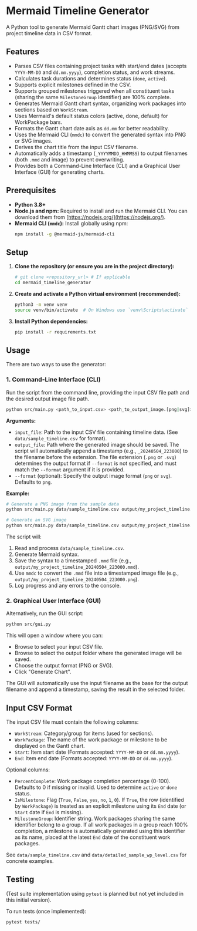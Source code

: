 # Mermaid Timeline Generator

A Python tool to generate Mermaid Gantt chart images (PNG/SVG) from project timeline data in CSV format.

## Features

*   Parses CSV files containing project tasks with start/end dates (accepts `YYYY-MM-DD` and `dd.mm.yyyy`), completion status, and work streams.
*   Calculates task durations and determines status (`done`, `active`).
*   Supports explicit milestones defined in the CSV.
*   Supports grouped milestones triggered when all constituent tasks (sharing the same `MilestoneGroup` identifier) are 100% complete.
*   Generates Mermaid Gantt chart syntax, organizing work packages into sections based on `WorkStream`.
*   Uses Mermaid's default status colors (active, done, default) for WorkPackage bars.
*   Formats the Gantt chart date axis as `dd.mm` for better readability.
*   Uses the Mermaid CLI (`mmdc`) to convert the generated syntax into PNG or SVG images.
*   Derives the chart title from the input CSV filename.
*   Automatically adds a timestamp (`_YYYYMMDD_HHMMSS`) to output filenames (both `.mmd` and image) to prevent overwriting.
*   Provides both a Command-Line Interface (CLI) and a Graphical User Interface (GUI) for generating charts.

## Prerequisites

*   **Python 3.8+**
*   **Node.js and npm:** Required to install and run the Mermaid CLI. You can download them from [https://nodejs.org/](https://nodejs.org/).
*   **Mermaid CLI (`mmdc`):** Install globally using npm:
    ```bash
    npm install -g @mermaid-js/mermaid-cli
    ```

## Setup

1.  **Clone the repository (or ensure you are in the project directory):**
    ```bash
    # git clone <repository_url> # If applicable
    cd mermaid_timeline_generator
    ```

2.  **Create and activate a Python virtual environment (recommended):**
    ```bash
    python3 -m venv venv
    source venv/bin/activate  # On Windows use `venv\Scripts\activate`
    ```

3.  **Install Python dependencies:**
    ```bash
    pip install -r requirements.txt
    ```

## Usage

There are two ways to use the generator:

### 1. Command-Line Interface (CLI)

Run the script from the command line, providing the input CSV file path and the desired output image file path.

```bash
python src/main.py <path_to_input.csv> <path_to_output_image.[png|svg]> [--format <png|svg>]
```

**Arguments:**

*   `input_file`: Path to the input CSV file containing timeline data. (See `data/sample_timeline.csv` for format).
*   `output_file`: Path where the generated image should be saved. The script will automatically append a timestamp (e.g., `_20240504_223000`) to the filename before the extension. The file extension (`.png` or `.svg`) determines the output format if `--format` is not specified, and must match the `--format` argument if it is provided.
*   `--format` (optional): Specify the output image format (`png` or `svg`). Defaults to `png`.

**Example:**

```bash
# Generate a PNG image from the sample data
python src/main.py data/sample_timeline.csv output/my_project_timeline.png

# Generate an SVG image
python src/main.py data/sample_timeline.csv output/my_project_timeline.svg --format svg
```

The script will:
1.  Read and process `data/sample_timeline.csv`.
2.  Generate Mermaid syntax.
3.  Save the syntax to a timestamped `.mmd` file (e.g., `output/my_project_timeline_20240504_223000.mmd`).
4.  Use `mmdc` to convert the `.mmd` file into a timestamped image file (e.g., `output/my_project_timeline_20240504_223000.png`).
5.  Log progress and any errors to the console.

### 2. Graphical User Interface (GUI)

Alternatively, run the GUI script:

```bash
python src/gui.py
```

This will open a window where you can:
*   Browse to select your input CSV file.
*   Browse to select the output folder where the generated image will be saved.
*   Choose the output format (PNG or SVG).
*   Click "Generate Chart".

The GUI will automatically use the input filename as the base for the output filename and append a timestamp, saving the result in the selected folder.

## Input CSV Format

The input CSV file must contain the following columns:

*   `WorkStream`: Category/group for items (used for sections).
*   `WorkPackage`: The name of the work package or milestone to be displayed on the Gantt chart.
*   `Start`: Item start date (Formats accepted: `YYYY-MM-DD` or `dd.mm.yyyy`).
*   `End`: Item end date (Formats accepted: `YYYY-MM-DD` or `dd.mm.yyyy`).

Optional columns:

*   `PercentComplete`: Work package completion percentage (0-100). Defaults to 0 if missing or invalid. Used to determine `active` or `done` status.
*   `IsMilestone`: Flag (`True`, `False`, `yes`, `no`, `1`, `0`). If `True`, the row (identified by `WorkPackage`) is treated as an explicit milestone using its `End` date (or `Start` date if `End` is missing).
*   `MilestoneGroup`: Identifier string. Work packages sharing the same identifier belong to a group. If all work packages in a group reach 100% completion, a milestone is automatically generated using this identifier as its name, placed at the latest `End` date of the constituent work packages.

See `data/sample_timeline.csv` and `data/detailed_sample_wp_level.csv` for concrete examples.

## Testing

(Test suite implementation using `pytest` is planned but not yet included in this initial version).

To run tests (once implemented):
```bash
pytest tests/
